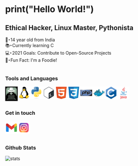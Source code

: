 
# print("Hello World!")
## Ethical Hacker, Linux Master, Pythonista

👦‣14 year old from India  
📚‣Currently learning C  
💻‣2021 Goals: Contribute to Open-Source Projects  
🍟‣Fun Fact: I'm a Foodie!  
<br />
### Tools and Languages
[<img align="left" alt="whitehat" width="40px" src="icons/whitehat.jpg" />][a]
[<img align="left" alt="linux" width="40px" src="icons/linux.svg" />][a]
[<img align="left" alt="python" width="40px" src="icons/python.svg" />][a]
[<img align="left" alt="bash" width="40px" src="icons/bash.svg" />][a]
[<img align="left" alt="html" width="40px" src="icons/html.svg" />][a]
[<img align="left" alt="css" width="40px" src="icons/css.svg" />][a]
[<img align="left" alt="php" width="40px" src="icons/php.svg" />][a]
[<img align="left" alt="docker" width="40px" src="icons/docker.svg" />][a]
[<img align="left" alt="c" width="40px" src="icons/c.svg" />][a]
[<img align="left" alt="java" width="40px" src="icons/java.svg" />][a]
<br />
<br />
<br />
### Get in touch
[<img align="left" alt="mail" width="40px" src="icons/mail.png" />][m]
[<img align="left" alt="ig" width="40px" src="icons/ig.png" />][i]
<br />
<br />
<br />
### Github Stats
<img align="left" alt="stats" src="https://github-readme-stats.codestackr.vercel.app/api?username=arav00&show_icons=true&hide_border=true" />

[a]:#
[m]:"mailto:aravbudhiraja2@gmail.com"
[i]:"https://instagram.com/arav.06"
